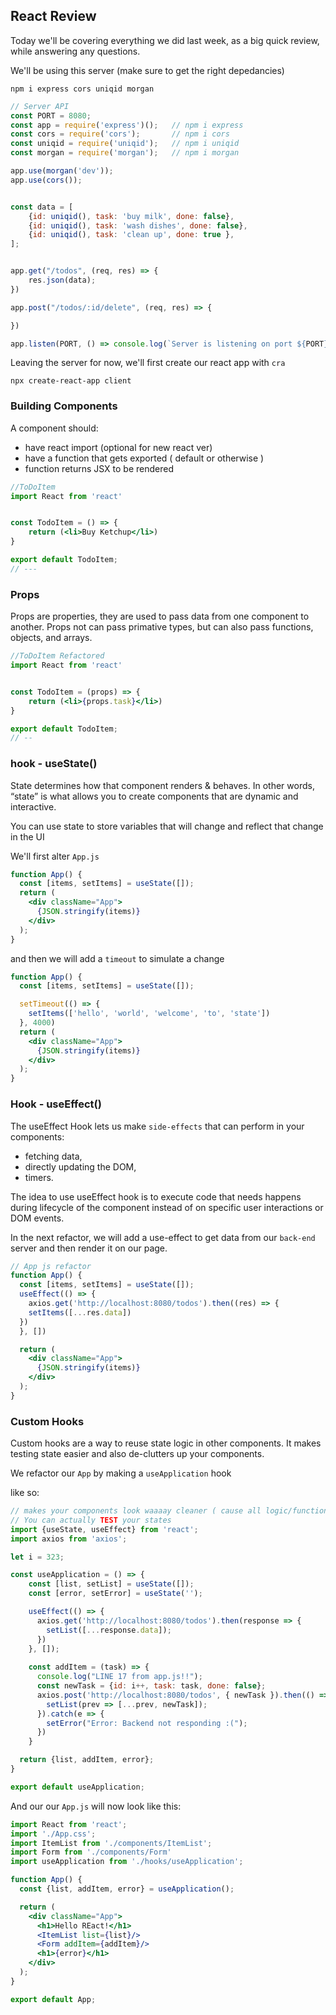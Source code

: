 ## React Review

Today we'll be covering everything we did last week, as a big quick review, while answering any questions.


We'll be using this server (make sure to get the right depedancies)

`npm i express cors uniqid morgan`

```js
// Server API
const PORT = 8080;
const app = require('express')();   // npm i express
const cors = require('cors');       // npm i cors
const uniqid = require('uniqid');   // npm i uniqid
const morgan = require('morgan');   // npm i morgan

app.use(morgan('dev'));
app.use(cors());


const data = [
    {id: uniqid(), task: 'buy milk', done: false},
    {id: uniqid(), task: 'wash dishes', done: false},
    {id: uniqid(), task: 'clean up', done: true },
];


app.get("/todos", (req, res) => {
    res.json(data);
})

app.post("/todos/:id/delete", (req, res) => {

})

app.listen(PORT, () => console.log(`Server is listening on port ${PORT}`));
```

Leaving the server for now, we'll first create our react app with `cra`

`npx create-react-app client`

### Building Components 

A component should:

 - have react import (optional for new react ver)
 - have a function that gets exported  ( default or otherwise )
 - function returns JSX to be rendered


```jsx
//ToDoItem
import React from 'react'


const TodoItem = () => {
    return (<li>Buy Ketchup</li>)
}

export default TodoItem;
// ---
```

### Props

Props are properties, they are used to pass data from one component to another. Props not can pass primative types, but can also pass functions, objects, and arrays.

```jsx
//ToDoItem Refactored
import React from 'react'


const TodoItem = (props) => {
    return (<li>{props.task}</li>)
}

export default TodoItem;
// --
```

### hook - useState()

State determines how that component renders & behaves. In other words, “state” is what allows you to create components that are dynamic and interactive.

You can use state to store variables that will change and reflect that change in the UI

We'll first alter `App.js`

```jsx
function App() {
  const [items, setItems] = useState([]);
  return (
    <div className="App">
      {JSON.stringify(items)}
    </div>
  );
}
```

and then we will add a `timeout` to simulate a change

```jsx
function App() {
  const [items, setItems] = useState([]);

  setTimeout(() => {
    setItems(['hello', 'world', 'welcome', 'to', 'state'])
  }, 4000)
  return (
    <div className="App">
      {JSON.stringify(items)}
    </div>
  );
}
```

### Hook - useEffect()

The useEffect Hook lets us make `side-effects` that can perform in your components: 
 - fetching data,
 - directly updating the DOM,
 - timers.


The idea to use useEffect hook is to execute code that needs happens during lifecycle of the component instead of on specific user interactions or DOM events.

In the next refactor, we will add a use-effect to get data from our `back-end` server and then render it on our page.

```jsx
// App js refactor
function App() {
  const [items, setItems] = useState([]);
  useEffect(() => {
    axios.get('http://localhost:8080/todos').then((res) => {
    setItems([...res.data])
  })
  }, [])

  return (
    <div className="App">
      {JSON.stringify(items)}
    </div>
  );
}
```

### Custom Hooks 

Custom hooks are a way to reuse state logic in other components. It makes testing state easier and also de-clutters up your components. 

We refactor our `App` by making a `useApplication` hook

like so:

```jsx
// makes your components look waaaay cleaner ( cause all logic/functions has been moved)
// You can actually TEST your states
import {useState, useEffect} from 'react';
import axios from 'axios';

let i = 323;

const useApplication = () => {
    const [list, setList] = useState([]);
    const [error, setError] = useState('');

    useEffect(() => {
      axios.get('http://localhost:8080/todos').then(response => {
        setList([...response.data]);
      })
    }, []);
  
    const addItem = (task) => {
      console.log("LINE 17 from app.js!!");
      const newTask = {id: i++, task: task, done: false};
      axios.post('http://localhost:8080/todos', { newTask }).then(() => {
        setList(prev => [...prev, newTask]);
      }).catch(e => {
        setError("Error: Backend not responding :(");
      })
    }

  return {list, addItem, error};
}

export default useApplication;
```

And our our `App.js` will now look like this:


```jsx
import React from 'react';
import './App.css';
import ItemList from './components/ItemList';
import Form from './components/Form'
import useApplication from './hooks/useApplication';

function App() {
  const {list, addItem, error} = useApplication();

  return (
    <div className="App">
      <h1>Hello REact!</h1>
      <ItemList list={list}/>
      <Form addItem={addItem}/>
      <h1>{error}</h1>
    </div>
  );
}

export default App;

```

